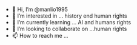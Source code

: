 - 👋 Hi, I’m @manlio1995
- 👀 I’m interested in ... history end human rights
- 🌱 I’m currently learning ... AI and humans rights
- 💞️ I’m looking to collaborate on ...human rights
- 📫 How to reach me ...

<!---
manlio1995/manlio1995 is a ✨ special ✨ repository because its `README.md` (this file) appears on your GitHub profile.
You can click the Preview link to take a look at your changes.
--->
